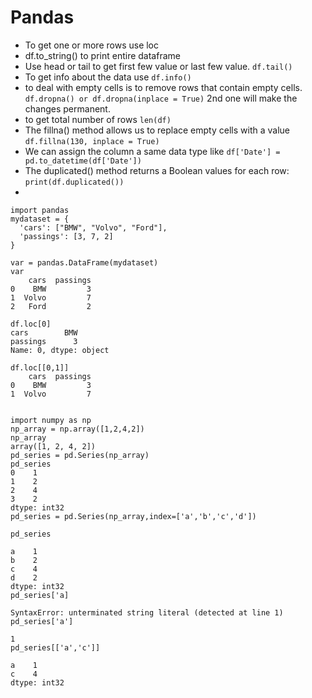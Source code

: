 # Pandas

- To get one or more rows use loc
- df.to_string() to print entire dataframe
- Use head or tail to get first few value or last few value. ```df.tail()``` 
- To get info about the data use ```df.info()```
- to deal with empty cells is to remove rows that contain empty cells. ```df.dropna() or df.dropna(inplace = True)``` 2nd one will make the changes permanent.
- to get total number of rows ```len(df)```
- The fillna() method allows us to replace empty cells with a value ```df.fillna(130, inplace = True)```
- We can assign the column a same data type like ```df['Date'] = pd.to_datetime(df['Date'])```
- The duplicated() method returns a Boolean values for each row: ```print(df.duplicated())```
- 


```
import pandas
mydataset = {
  'cars': ["BMW", "Volvo", "Ford"],
  'passings': [3, 7, 2]
}

var = pandas.DataFrame(mydataset)
var
    cars  passings
0    BMW         3
1  Volvo         7
2   Ford         2

df.loc[0]
cars        BMW
passings      3
Name: 0, dtype: object

df.loc[[0,1]]
    cars  passings
0    BMW         3
1  Volvo         7

```

```

import numpy as np
np_array = np.array([1,2,4,2])
np_array
array([1, 2, 4, 2])
pd_series = pd.Series(np_array)
pd_series
0    1
1    2
2    4
3    2
dtype: int32
pd_series = pd.Series(np_array,index=['a','b','c','d'])
                      
pd_series
                      
a    1
b    2
c    4
d    2
dtype: int32
pd_series['a]
          
SyntaxError: unterminated string literal (detected at line 1)
pd_series['a']
          
1
pd_series[['a','c']]
          
a    1
c    4
dtype: int32
```

